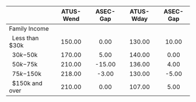 
|                      |    ATUS-Wend |     ASEC-Gap |    ATUS-Wday |     ASEC-Gap |
| -------------------- | :----------: | :----------: | :----------: | :----------: |
| Family Income        |              |              |              |              |
| &nbsp;&nbsp;Less than $30k |       150.00 |         0.00 |       130.00 |        10.00 |
| &nbsp;&nbsp;$30k-$50k |       170.00 |         5.00 |       140.00 |         0.00 |
| &nbsp;&nbsp;$50k-$75k |       210.00 |       -15.00 |       136.00 |         4.00 |
| &nbsp;&nbsp;$75k-$150k |       218.00 |        -3.00 |       130.00 |        -5.00 |
| &nbsp;&nbsp;$150k and over |       210.00 |         0.00 |       107.00 |         5.00 |

